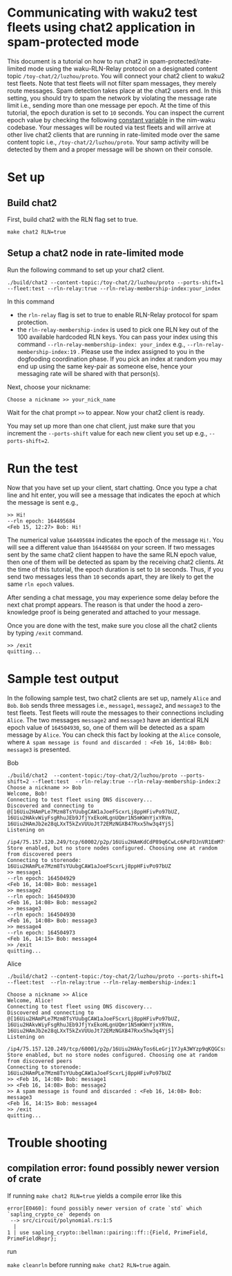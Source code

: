 # Communicating with waku2 test fleets using chat2 application in spam-protected mode

This document is a tutorial on how to run chat2 in spam-protected/rate-limited mode using the waku-RLN-Relay protocol on a designated content topic  `/toy-chat/2/luzhou/proto`.
You will connect your chat2 client to waku2 test fleets.
Note that test fleets will not filter spam messages, they merely route messages.
Spam detection takes place at the chat2 users end.
In this setting, you should try to spam the network by violating the message rate limit i.e.,
sending more than one message per epoch. 
At the time of this tutorial, the epoch duration is set to `10` seconds.
You can inspect the current epoch value by checking the following [constant variable](https://github.com/status-im/nim-waku/blob/21cac6d491a6d995a7a8ba84c85fecc7817b3d8b/waku/v2/protocol/waku_rln_relay/constants.nim#L245) in the nim-waku codebase.
Your messages will be routed via test fleets and will arrive at other live chat2 clients that are running in rate-limited mode over the same content topic i.e., `/toy-chat/2/luzhou/proto`.
Your samp activity will be detected by them and a proper message will be shown on their console.  

# Set up
## Build chat2
First, build chat2 with the RLN flag set to true.

```
make chat2 RLN=true
```

## Setup a chat2 node in rate-limited mode
Run the following command to set up your chat2 client. 

```
./build/chat2 --content-topic:/toy-chat/2/luzhou/proto --ports-shift=1 --fleet:test --rln-relay:true --rln-relay-membership-index:your_index

```
In this command
- the `rln-relay` flag is set to true to enable RLN-Relay protocol for spam protection.
- the `rln-relay-membership-index` is used to pick one RLN key out of the 100 available hardcoded RLN keys. 
You can pass your index using this command `--rln-relay-membership-index: your_index` e.g., `--rln-relay-membership-index:19` .
Please use the index assigned to you in the dogfooding coordination phase.
If you pick an index at random you may end up using the same key-pair as someone else, hence your messaging rate will be shared with that person(s).


Next, choose your nickname:
```
Choose a nickname >> your_nick_name
```
Wait for the chat prompt `>>` to appear.
Now your chat2 client is ready.

You may set up more than one chat client,
just make sure that you increment the `--ports-shift` value for each new client you set up e.g., `--ports-shift=2`.

# Run the test
Now that you have set up your client, start chatting.
Once you type a chat line and hit enter, you will see a message that indicates the epoch at which the message is sent e.g.,
```
>> Hi!
--rln epoch: 164495684
<Feb 15, 12:27> Bob: Hi!
```
The numerical value `164495684` indicates the epoch of the message `Hi!`.
You will see a different value than `164495684` on your screen. 
If two messages sent by the same chat2 client happen to have the same RLN epoch value, then one of them will be detected as spam by the receiving chat2 clients.
At the time of this tutorial, the epoch duration is set to `10` seconds.
Thus, if you send two messages less than `10` seconds apart, they are likely to get the same `rln epoch` values.

After sending a chat message, you may experience some delay before the next chat prompt appears. 
The reason is that under the hood a zero-knowledge proof is being generated and attached to your message.

Once you are done with the test, make sure you close all the chat2 clients by typing `/exit` command.
```
>> /exit
quitting...
```

# Sample test output

In the following sample test, two chat2 clients are set up, namely `Alice` and `Bob`.
`Bob` sends three messages i.e., `message1`, `message2`, and `message3` to the test fleets. 
Test fleets will route the messages to their connections including `Alice`.
The two messages `message2` and `message3` have an identical RLN epoch value of `164504930`, so, one of them will be detected as a spam message by `Alice`. 
You can check this fact by looking at the `Alice` console, where `A spam message is found and discarded : <Feb 16, 14:08> Bob: message3` is presented. 


Bob
```
./build/chat2  --content-topic:/toy-chat/2/luzhou/proto --ports-shift=2 --fleet:test  --rln-relay:true --rln-relay-membership-index:2
Choose a nickname >> Bob
Welcome, Bob!
Connecting to test fleet using DNS discovery...
Discovered and connecting to @[16Uiu2HAmPLe7Mzm8TsYUubgCAW1aJoeFScxrLj8ppHFivPo97bUZ, 16Uiu2HAkvWiyFsgRhuJEb9JfjYxEkoHLgnUQmr1N5mKWnYjxYRVm, 16Uiu2HAmJb2e28qLXxT5kZxVUUoJt72EMzNGXB47Rxx5hw3q4YjS]
Listening on
 /ip4/75.157.120.249/tcp/60002/p2p/16Uiu2HAmKdCdP89q6CwLc6PeFDJnVR1EmM7fTgtphHiacSNBnuAz
Store enabled, but no store nodes configured. Choosing one at random from discovered peers
Connecting to storenode: 16Uiu2HAmPLe7Mzm8TsYUubgCAW1aJoeFScxrLj8ppHFivPo97bUZ
>> message1
--rln epoch: 164504929
<Feb 16, 14:08> Bob: message1
>> message2
--rln epoch: 164504930
<Feb 16, 14:08> Bob: message2
>> message3
--rln epoch: 164504930
<Feb 16, 14:08> Bob: message3
>> message4
--rln epoch: 164504973
<Feb 16, 14:15> Bob: message4
>> /exit
quitting...
```


Alice
```
./build/chat2 --content-topic:/toy-chat/2/luzhou/proto --ports-shift=1 --fleet:test  --rln-relay:true --rln-relay-membership-index:1

Choose a nickname >> Alice
Welcome, Alice!
Connecting to test fleet using DNS discovery...
Discovered and connecting to @[16Uiu2HAmPLe7Mzm8TsYUubgCAW1aJoeFScxrLj8ppHFivPo97bUZ, 16Uiu2HAkvWiyFsgRhuJEb9JfjYxEkoHLgnUQmr1N5mKWnYjxYRVm, 16Uiu2HAmJb2e28qLXxT5kZxVUUoJt72EMzNGXB47Rxx5hw3q4YjS]
Listening on
 /ip4/75.157.120.249/tcp/60001/p2p/16Uiu2HAkyTos6LeGrj1YJyA3WYzp9qKQGCsxbtvyoBRHSu9PCrQZ
Store enabled, but no store nodes configured. Choosing one at random from discovered peers
Connecting to storenode: 16Uiu2HAmPLe7Mzm8TsYUubgCAW1aJoeFScxrLj8ppHFivPo97bUZ
>> <Feb 16, 14:08> Bob: message1
>> <Feb 16, 14:08> Bob: message2
>> A spam message is found and discarded : <Feb 16, 14:08> Bob: message3
<Feb 16, 14:15> Bob: message4
>> /exit
quitting...
```

# Trouble shooting

## compilation error: found possibly newer version of crate


If running `make chat2 RLN=true` yields a compile error like this

```
error[E0460]: found possibly newer version of crate `std` which `sapling_crypto_ce` depends on
 --> src/circuit/polynomial.rs:1:5
  |
1 | use sapling_crypto::bellman::pairing::ff::{Field, PrimeField, PrimeFieldRepr};
```

run

`make cleanrln` before running `make chat2 RLN=true` again.
